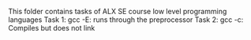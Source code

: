 This folder contains tasks of ALX SE course low level programming languages
Task 1: gcc -E: runs through the preprocessor
Task 2: gcc -c: Compiles but does not link
